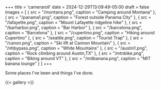 +++
title = 'cameraroll'
date = 2024-12-29T13:09:49-05:00
draft = false
images = [
  { src = "/montana.png", caption = "Camping around Montana" },
  { src = "/panama1.png", caption = "Forest outside Panama City" },
  { src = "/lafayette.png", caption = "Mount Lafayette ridgeline hike" },
  { src = "/barharbor.png", caption = "Bar Harbor" },
  { src = "/barcelona.png", caption = "Barcelona" },
  { src = "/cupertino.png", caption = "Hiking around Cupertino" },
  { src = "/seattle.png", caption = "Tourist Trap" },
  { src = "/canon.png", caption = "Ski lift at Cannon Mountain" },
  { src = "/nhbypass.png", caption = "White Mountains" },
  { src = "/austin1.png", caption = "Rock climbing around Austin,TX" },
  { src = "/mtnbike.png", caption = "Biking around VT" },
  { src = "/mitbanana.png", caption = "MIT banana lounge" }
]
+++

Some places I've been and things I've done.

{{< gallery >}}